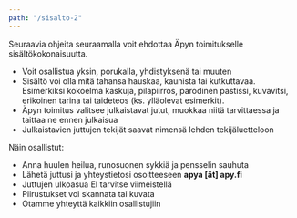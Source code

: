 ```yaml
---
path: "/sisalto-2"
---
```


Seuraavia ohjeita seuraamalla voit ehdottaa Äpyn toimitukselle sisältökokonaisuutta.
- Voit osallistua yksin, porukalla, yhdistyksenä tai muuten
- Sisältö voi olla mitä tahansa hauskaa, kaunista tai kutkuttavaa. Esimerkiksi kokoelma kaskuja, pilapiirros, parodinen pastissi, kuvavitsi, erikoinen tarina tai taideteos (ks. ylläolevat esimerkit).
- Äpyn toimitus valitsee julkaistavat jutut, muokkaa niitä tarvittaessa ja taittaa ne ennen julkaisua
- Julkaistavien juttujen tekijät saavat nimensä lehden tekijäluetteloon

<div class="avystykset-instructions">
Näin osallistut:

- Anna huulen heilua, runosuonen sykkiä ja pensselin sauhuta
- Lähetä juttusi ja yhteystietosi osoitteeseen **apya [ät] apy.fi**
- Juttujen ulkoasua EI tarvitse viimeistellä
- Piirustukset voi skannata tai kuvata
- Otamme yhteyttä kaikkiin osallistujiin

</div>

